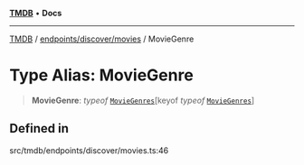 [**TMDB**](../../../../README.md) • **Docs**

***

[TMDB](../../../../README.md) / [endpoints/discover/movies](../README.md) / MovieGenre

# Type Alias: MovieGenre

> **MovieGenre**: *typeof* [`MovieGenres`](../variables/MovieGenres.md)\[keyof *typeof* [`MovieGenres`](../variables/MovieGenres.md)\]

## Defined in

src/tmdb/endpoints/discover/movies.ts:46
